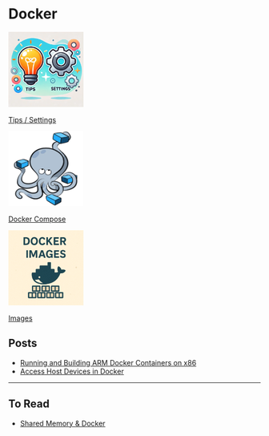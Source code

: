 # Docker

<div class="grid-container">
    <div class="grid-item">
        <a href="tips_settings">
        <img src="/assets/images/tips_and_settings.png" width="150" height="150">
        <p>Tips / Settings</p>
        </a>
    </div>
    <div class="grid-item">
    <a href="docker_compose">
        <img src="images/docker_compose.png" width="150" height="150">
        <p>Docker Compose</p>
        </a>
    </div>
    <div class="grid-item">
        <a href="docker_images">
        <img src="images/docker_images.png" width="150" height="150">
        <p>Images</p>
        </a>
    </div>
    
</div>

## Posts 
- [Running and Building ARM Docker Containers on x86](docker_build_arm.md)
- [Access Host Devices in Docker](docker_host_devices.md)
---

## To Read
- [Shared Memory & Docker](https://datawookie.dev/blog/2021/11/shared-memory-docker/)